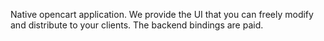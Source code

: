 Native opencart application. We provide the UI that you can freely modify and distribute to your clients. The backend bindings are paid.